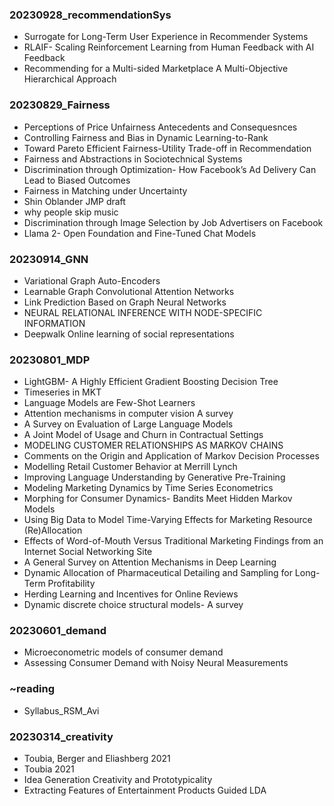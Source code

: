 ### 20230928_recommendationSys
- Surrogate for Long-Term User Experience in Recommender Systems
- RLAIF- Scaling Reinforcement Learning from Human Feedback with AI Feedback
- Recommending for a Multi-sided Marketplace A Multi-Objective Hierarchical Approach

### 20230829_Fairness
- Perceptions of Price Unfairness Antecedents and Consequesnces
- Controlling Fairness and Bias in Dynamic Learning-to-Rank
- Toward Pareto Efficient Fairness-Utility Trade-off in Recommendation 
- Fairness and Abstractions in Sociotechnical Systems
- Discrimination through Optimization- How Facebook’s Ad Delivery Can Lead to Biased Outcomes
- Fairness in Matching under Uncertainty
- Shin Oblander JMP draft
- why people skip music
- Discrimination through Image Selection by Job Advertisers on Facebook
- Llama 2- Open Foundation and Fine-Tuned Chat Models

### 20230914_GNN
- Variational Graph Auto-Encoders
- Learnable Graph Convolutional Attention Networks
- Link Prediction Based on Graph Neural Networks
- NEURAL RELATIONAL INFERENCE WITH NODE-SPECIFIC INFORMATION
- Deepwalk Online learning of social representations

### 20230801_MDP
- LightGBM- A Highly Efficient Gradient Boosting Decision Tree
- Timeseries in MKT
- Language Models are Few-Shot Learners
- Attention mechanisms in computer vision A survey
- A Survey on Evaluation of Large Language Models
- A Joint Model of Usage and Churn in Contractual Settings
- MODELING CUSTOMER RELATIONSHIPS AS MARKOV CHAINS
- Comments on the Origin and Application of Markov Decision Processes
- Modelling Retail Customer Behavior at Merrill Lynch
- Improving Language Understanding by Generative Pre-Training
- Modeling Marketing Dynamics by Time Series Econometrics
- Morphing for Consumer Dynamics- Bandits Meet Hidden Markov Models
- Using Big Data to Model Time-Varying Effects for Marketing Resource (Re)Allocation
- Effects of Word-of-Mouth Versus Traditional Marketing Findings from an Internet Social Networking Site
- A General Survey on Attention Mechanisms in Deep Learning
- Dynamic Allocation of Pharmaceutical Detailing and Sampling for Long-Term Profitability
- Herding Learning and Incentives for Online Reviews
- Dynamic discrete choice structural models- A survey

### 20230601_demand
- Microeconometric models of consumer demand
- Assessing Consumer Demand with Noisy Neural Measurements

### ~reading
- Syllabus_RSM_Avi

### 20230314_creativity
- Toubia, Berger and Eliashberg 2021
- Toubia 2021
- Idea Generation Creativity and Prototypicality
- Extracting Features of Entertainment Products Guided LDA

